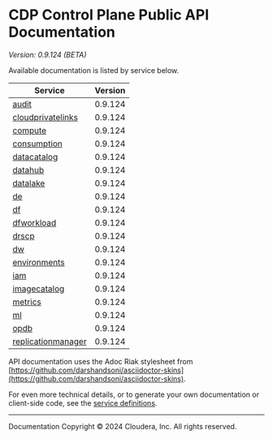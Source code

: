 # CDP Control Plane Public API Documentation

*Version: 0.9.124 (BETA)*

Available documentation is listed by service below.

| Service | Version |
| --- | --- |
| [audit](./audit/index.html) | 0.9.124 |
| [cloudprivatelinks](./cloudprivatelinks/index.html) | 0.9.124 |
| [compute](./compute/index.html) | 0.9.124 |
| [consumption](./consumption/index.html) | 0.9.124 |
| [datacatalog](./datacatalog/index.html) | 0.9.124 |
| [datahub](./datahub/index.html) | 0.9.124 |
| [datalake](./datalake/index.html) | 0.9.124 |
| [de](./de/index.html) | 0.9.124 |
| [df](./df/index.html) | 0.9.124 |
| [dfworkload](./dfworkload/index.html) | 0.9.124 |
| [drscp](./drscp/index.html) | 0.9.124 |
| [dw](./dw/index.html) | 0.9.124 |
| [environments](./environments/index.html) | 0.9.124 |
| [iam](./iam/index.html) | 0.9.124 |
| [imagecatalog](./imagecatalog/index.html) | 0.9.124 |
| [metrics](./metrics/index.html) | 0.9.124 |
| [ml](./ml/index.html) | 0.9.124 |
| [opdb](./opdb/index.html) | 0.9.124 |
| [replicationmanager](./replicationmanager/index.html) | 0.9.124 |

API documentation uses the Adoc Riak stylesheet from
[https://github.com/darshandsoni/asciidoctor-skins](https://github.com/darshandsoni/asciidoctor-skins).

For even more technical details, or to generate your own documentation or client-side code, see the
[service definitions](swagger/).

----

Documentation Copyright © 2024 Cloudera, Inc. All rights reserved.

